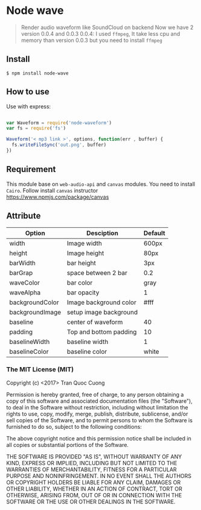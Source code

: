 # Node wave
> Render audio waveform like SoundCloud on backend
Now we have 2 version 0.0.4 and 0.0.3
0.0.4:  I used `ffmpeg`, It take less cpu and memory than version 0.0.3 but you need to install `ffmpeg`
## Install

```
$ npm install node-wave
```

## How to use

Use with express:

```javascript

var Waveform = require('node-waveform')
var fs = require('fs')

Waveform('< mp3 link >', options, function(err , buffer) {
  fs.writeFileSync('out.png', buffer)
})
```

## Requirement
 This module base on `web-audio-api` and `canvas` modules.
 You need to install `Cairo`. Follow install `canvas` instructor https://www.npmjs.com/package/canvas
 
## Attribute

| Option  | Desciption | Default |
| ------------- | ------------- | ------------- |
| width | Image width | 600px |
| height | Image height | 80px |
| barWidth | bar height | 3px |
| barGrap | space between 2 bar | 0.2 |
| waveColor | bar color | gray |
| waveAlpha | bar opacity | 1 |
| backgroundColor | Image background color | #fff |
| backgroundImage | setup image background |  |
| baseline | center of waveform | 40 |
| padding | Top and bottom padding | 10 |
| baselineWidth | baseline width | 1 |
| baselineColor | baseline color | white |

### The MIT License (MIT)

Copyright (c) <2017> Tran Quoc Cuong

Permission is hereby granted, free of charge, to any person obtaining a copy
of this software and associated documentation files (the "Software"), to deal
in the Software without restriction, including without limitation the rights
to use, copy, modify, merge, publish, distribute, sublicense, and/or sell
copies of the Software, and to permit persons to whom the Software is
furnished to do so, subject to the following conditions:

The above copyright notice and this permission notice shall be included in
all copies or substantial portions of the Software.

THE SOFTWARE IS PROVIDED "AS IS", WITHOUT WARRANTY OF ANY KIND, EXPRESS OR
IMPLIED, INCLUDING BUT NOT LIMITED TO THE WARRANTIES OF MERCHANTABILITY,
FITNESS FOR A PARTICULAR PURPOSE AND NONINFRINGEMENT. IN NO EVENT SHALL THE
AUTHORS OR COPYRIGHT HOLDERS BE LIABLE FOR ANY CLAIM, DAMAGES OR OTHER
LIABILITY, WHETHER IN AN ACTION OF CONTRACT, TORT OR OTHERWISE, ARISING FROM,
OUT OF OR IN CONNECTION WITH THE SOFTWARE OR THE USE OR OTHER DEALINGS IN
THE SOFTWARE.
